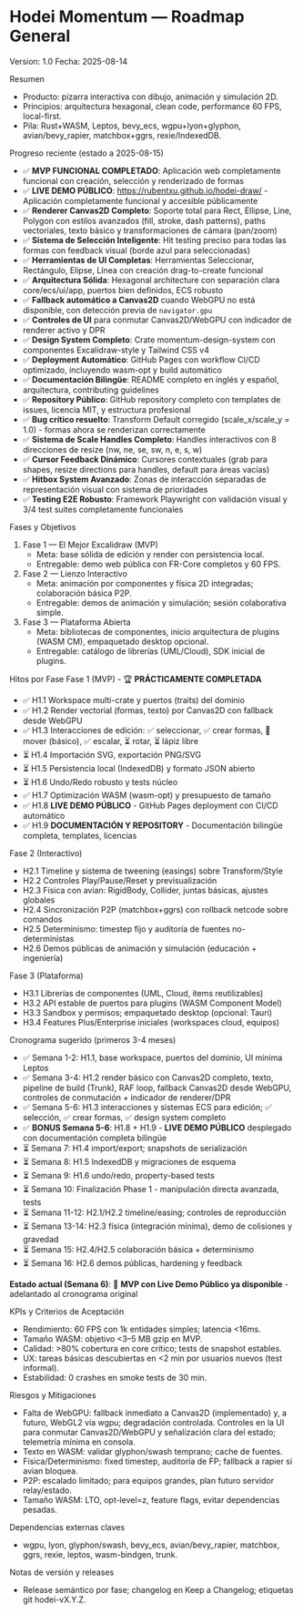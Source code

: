 # Hodei Momentum — Roadmap General

Version: 1.0
Fecha: 2025-08-14

Resumen
- Producto: pizarra interactiva con dibujo, animación y simulación 2D.
- Principios: arquitectura hexagonal, clean code, performance 60 FPS, local-first.
- Pila: Rust+WASM, Leptos, bevy_ecs, wgpu+lyon+glyphon, avian/bevy_rapier, matchbox+ggrs, rexie/IndexedDB.

Progreso reciente (estado a 2025-08-15)
- ✅ **MVP FUNCIONAL COMPLETADO**: Aplicación web completamente funcional con creación, selección y renderizado de formas
- ✅ **LIVE DEMO PÚBLICO**: https://rubentxu.github.io/hodei-draw/ - Aplicación completamente funcional y accesible públicamente
- ✅ **Renderer Canvas2D Completo**: Soporte total para Rect, Ellipse, Line, Polygon con estilos avanzados (fill, stroke, dash patterns), paths vectoriales, texto básico y transformaciones de cámara (pan/zoom)
- ✅ **Sistema de Selección Inteligente**: Hit testing preciso para todas las formas con feedback visual (borde azul para seleccionadas)
- ✅ **Herramientas de UI Completas**: Herramientas Seleccionar, Rectángulo, Elipse, Línea con creación drag-to-create funcional
- ✅ **Arquitectura Sólida**: Hexagonal architecture con separación clara core/ecs/ui/app, puertos bien definidos, ECS robusto
- ✅ **Fallback automático a Canvas2D** cuando WebGPU no está disponible, con detección previa de `navigator.gpu` 
- ✅ **Controles de UI** para conmutar Canvas2D/WebGPU con indicador de renderer activo y DPR
- ✅ **Design System Completo**: Crate momentum-design-system con componentes Excalidraw-style y Tailwind CSS v4
- ✅ **Deployment Automático**: GitHub Pages con workflow CI/CD optimizado, incluyendo wasm-opt y build automático
- ✅ **Documentación Bilingüe**: README completo en inglés y español, arquitectura, contributing guidelines
- ✅ **Repository Público**: GitHub repository completo con templates de issues, licencia MIT, y estructura profesional
- ✅ **Bug crítico resuelto**: Transform Default corregido (scale_x/scale_y = 1.0) - formas ahora se renderizan correctamente
- ✅ **Sistema de Scale Handles Completo**: Handles interactivos con 8 direcciones de resize (nw, ne, se, sw, n, e, s, w)
- ✅ **Cursor Feedback Dinámico**: Cursores contextuales (grab para shapes, resize directions para handles, default para áreas vacías)
- ✅ **Hitbox System Avanzado**: Zonas de interacción separadas de representación visual con sistema de prioridades
- ✅ **Testing E2E Robusto**: Framework Playwright con validación visual y 3/4 test suites completamente funcionales

Fases y Objetivos
1) Fase 1 — El Mejor Excalidraw (MVP)
   - Meta: base sólida de edición y render con persistencia local.
   - Entregable: demo web pública con FR-Core completos y 60 FPS.
2) Fase 2 — Lienzo Interactivo
   - Meta: animación por componentes y física 2D integradas; colaboración básica P2P.
   - Entregable: demos de animación y simulación; sesión colaborativa simple.
3) Fase 3 — Plataforma Abierta
   - Meta: bibliotecas de componentes, inicio arquitectura de plugins (WASM CM), empaquetado desktop opcional.
   - Entregable: catálogo de librerías (UML/Cloud), SDK inicial de plugins.

Hitos por Fase
Fase 1 (MVP) - 🏆 **PRÁCTICAMENTE COMPLETADA**
- ✅ H1.1 Workspace multi-crate y puertos (traits) del dominio
- ✅ H1.2 Render vectorial (formas, texto) por Canvas2D con fallback desde WebGPU
- ✅ H1.3 Interacciones de edición: ✅ seleccionar, ✅ crear formas, 🔄 mover (básico), ✅ escalar, ⏳ rotar, ⏳ lápiz libre
- ⏳ H1.4 Importación SVG, exportación PNG/SVG  
- ⏳ H1.5 Persistencia local (IndexedDB) y formato JSON abierto
- ⏳ H1.6 Undo/Redo robusto y tests núcleo
- ✅ H1.7 Optimización WASM (wasm-opt) y presupuesto de tamaño
- ✅ H1.8 **LIVE DEMO PÚBLICO** - GitHub Pages deployment con CI/CD automático
- ✅ H1.9 **DOCUMENTACIÓN Y REPOSITORY** - Documentación bilingüe completa, templates, licencias

Fase 2 (Interactivo)
- H2.1 Timeline y sistema de tweening (easings) sobre Transform/Style
- H2.2 Controles Play/Pause/Reset y previsualización
- H2.3 Física con avian: RigidBody, Collider, juntas básicas, ajustes globales
- H2.4 Sincronización P2P (matchbox+ggrs) con rollback netcode sobre comandos
- H2.5 Determinismo: timestep fijo y auditoría de fuentes no-deterministas
- H2.6 Demos públicas de animación y simulación (educación + ingeniería)

Fase 3 (Plataforma)
- H3.1 Librerías de componentes (UML, Cloud, ítems reutilizables)
- H3.2 API estable de puertos para plugins (WASM Component Model)
- H3.3 Sandbox y permisos; empaquetado desktop (opcional: Tauri)
- H3.4 Features Plus/Enterprise iniciales (workspaces cloud, equipos)

Cronograma sugerido (primeros 3-4 meses)
- ✅ Semana 1-2: H1.1, base workspace, puertos del dominio, UI mínima Leptos
- ✅ Semana 3-4: H1.2 render básico con Canvas2D completo, texto, pipeline de build (Trunk), RAF loop, fallback Canvas2D desde WebGPU, controles de conmutación + indicador de renderer/DPR 
- ✅ Semana 5-6: H1.3 interacciones y sistemas ECS para edición; ✅ selección, ✅ crear formas, ✅ design system completo
- ✅ **BONUS Semana 5-6**: H1.8 + H1.9 - **LIVE DEMO PÚBLICO** desplegado con documentación completa bilingüe
- ⏳ Semana 7: H1.4 import/export; snapshots de serialización  
- ⏳ Semana 8: H1.5 IndexedDB y migraciones de esquema
- ⏳ Semana 9: H1.6 undo/redo, property-based tests
- ⏳ Semana 10: Finalización Phase 1 - manipulación directa avanzada, tests
- ⏳ Semana 11-12: H2.1/H2.2 timeline/easing; controles de reproducción
- ⏳ Semana 13-14: H2.3 física (integración mínima), demo de colisiones y gravedad
- ⏳ Semana 15: H2.4/H2.5 colaboración básica + determinismo
- ⏳ Semana 16: H2.6 demos públicas, hardening y feedback

**Estado actual (Semana 6)**: 🎉 **MVP con Live Demo Público ya disponible** - adelantado al cronograma original

KPIs y Criterios de Aceptación
- Rendimiento: 60 FPS con 1k entidades simples; latencia <16ms.
- Tamaño WASM: objetivo <3–5 MB gzip en MVP.
- Calidad: >80% cobertura en core crítico; tests de snapshot estables.
- UX: tareas básicas descubiertas en <2 min por usuarios nuevos (test informal).
- Estabilidad: 0 crashes en smoke tests de 30 min.

Riesgos y Mitigaciones
- Falta de WebGPU: fallback inmediato a Canvas2D (implementado) y, a futuro, WebGL2 vía wgpu; degradación controlada. Controles en la UI para conmutar Canvas2D/WebGPU y señalización clara del estado; telemetría mínima en consola.
- Texto en WASM: validar glyphon/swash temprano; cache de fuentes.
- Física/Determinismo: fixed timestep, auditoría de FP; fallback a rapier si avian bloquea.
- P2P: escalado limitado; para equipos grandes, plan futuro servidor relay/estado.
- Tamaño WASM: LTO, opt-level=z, feature flags, evitar dependencias pesadas.

Dependencias externas claves
- wgpu, lyon, glyphon/swash, bevy_ecs, avian/bevy_rapier, matchbox, ggrs, rexie, leptos, wasm-bindgen, trunk.

Notas de versión y releases
- Release semántico por fase; changelog en Keep a Changelog; etiquetas git hodei-vX.Y.Z.
